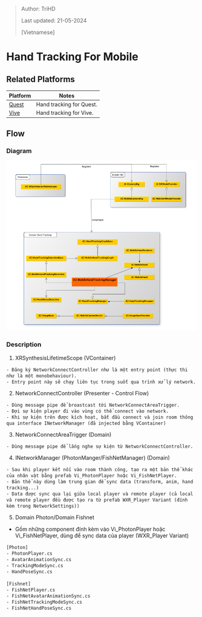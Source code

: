 > Author: TriHD
> 
> Last updated: 21-05-2024
> 
> [Vietnamese]
# Hand Tracking For Mobile

## Related Platforms
Platform   |Notes       
----------------|------------
[Quest](./Platforms/HandTracking_Quest.md)|Hand tracking for Quest.
[Vive](./Platforms/HandTracking_Vive.md)|Hand tracking for Vive.

## Flow
### Diagram
![0-HandTrackingDiagram](../../Images/HandTracking/0-HandTrackingDiagram.png)

### Description
1. XRSynthesisLifetimeScope (VContainer)
````
- Đăng ký NetworkConnectController như là một entry point (thực thi như là một monobehaviour).
- Entry point này sẽ chạy liên tục trong suốt qua trình xử lý network.
````

2. NetworkConnectController (Presenter - Control Flow)
````
- Dùng message pipe để broastcast tới NetworkConnectAreaTrigger. 
- Đợi sự kiện player đi vào vùng có thể connect vào network.
- Khi sự kiện trên được kích hoạt, bắt đầu connect và join room thông qua interface INetworkManager (đã injected bằng VContainer)
```` 

3. NetworkConnectAreaTrigger (Domain)
````
- Dùng message pipe để lắng nghe sự kiện từ NetworkConnectController.
````

4. INetworkManager (PhotonManger/FishNetManager) (Domain)
````
- Sau khi player kết nối vào room thành công, tạo ra một bản thể khác của nhân vật bằng prefab Vi_PhotonPlayer hoặc Vi_FishNetPlayer.
- Bản thể này dùng làm trung gian để sync data (transform, anim, hand tracking...)
- Data được sync qua lại giữa local player và remote player (cả local và remote player đều được tạo ra từ prefab WXR_Player Variant (đính kèm trong NetworkSettings))
````

5. Domain Photon/Domain Fishnet
-  Gồm những component đính kèm vào Vi_PhotonPlayer hoặc Vi_FishNetPlayer, dùng để sync data của player (WXR_Player Variant)
````
[Photon]
- PhotonPlayer.cs
- AvatarAnimationSync.cs
- TrackingModeSync.cs
- HandPoseSync.cs

[Fishnet]
- FishNetPlayer.cs
- FishNetAvatarAnimationSync.cs
- FishNetTrackingModeSync.cs
- FishNetHandPoseSync.cs
````
